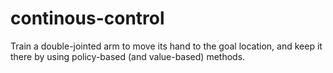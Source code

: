 # continous-control
Train a double-jointed arm to move its hand to the goal location, and keep it there by using policy-based (and value-based) methods.
